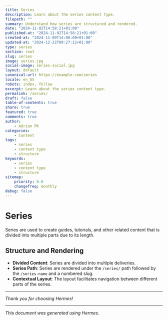 ```yaml
---
title: Series
description: Learn about the series content type.
filepath: ""
summary: Understand how series are structured and rendered.
date: "2024-11-02T14:58:21+01:00"
published-at: "2024-11-02T14:58:21+01:00"
created-at: "2024-11-09T14:00:00+01:00"
updated-at: "2024-12-22T09:27:12+01:00"
type: series
section: root
slug: series
image: series.jpg
social-image: series-social.jpg
layout: default
canonical-url: https://example.com/series
locale: en_US
robots: index, follow
excerpt: Learn about the series content type.
permalink: /series/
draft: false
table-of-contents: true
share: true
featured: true
comments: true
author:
    - Adrian PK
categories:
    - Content
tags:
    - series
    - content type
    - structure
keywords:
    - series
    - content type
    - structure
sitemap:
    priority: 0.8
    changefreq: monthly
debug: false
---
```


# Series

Series are used to create guides, tutorials, and other related content that is divided into multiple parts due to its length.

## Structure and Rendering

- **Divided Content**: Series are divided into multiple deliveries.
- **Series Path**: Series are rendered under the `/series/` path followed by the `/series-name` and a numbered slug.
- **Contextual Layout**: The layout facilitates navigation between different parts of the series.

---

*Thank you for choosing Hermes!*

---

*This document was generated using Hermes.*
